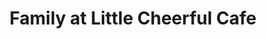 ---
title: "Family at Little Cheerful Cafe"
near:
  - Painted chair at Little Cheerful Cafe
picture: "/assets/camera-roll/2018/03/2018-03-05-family-at-little-cheerful-cafe/20180305_204747379_iOS.jpg"
thumbnail: "/assets/camera-roll/2018/03/2018-03-05-family-at-little-cheerful-cafe/20180305_204747379_iOS-thumbnail.jpg"
tags:
  - photograph
  - restaurant
  - Little Cheerful Cafe
  - Bellingham
---